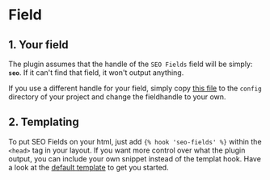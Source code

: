 # Field

## 1. Your field
The plugin assumes that the handle of the `SEO Fields` field will be simply: __`seo`__. If it can't find that field, it won't output anything.

If you use a different handle for your field, simply copy [this file](src/config.php) to the `config` directory of your project and change the fieldhandle to your own. 

## 2. Templating
To put SEO Fields on your html, just add `{% hook 'seo-fields' %}` within the `<head>` tag in your layout. 
 If you want more control over what the plugin output, you can include your own snippet instead of the templat hook. Have a look at the [default template](src/templates/_meta.twig) to get you started.
